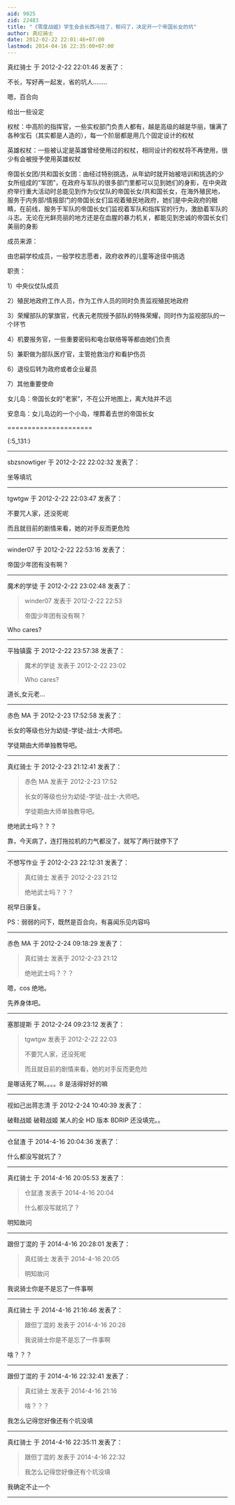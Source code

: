 ```yaml
---
aid: 9025
zid: 22483
title: "《零度战姬》学生会会长西冯挂了，郁闷了，决定开一个帝国长女的坑"
author: 真红骑士
date: 2012-02-22 22:01:46+07:00
lastmod: 2014-04-16 22:35:00+07:00
---
```


真红骑士 于 2012-2-22 22:01:46 发表了：

不长，写好再一起发，省的坑人........

嗯，百合向

给出一些设定

权杖：中高阶的指挥官，一些实权部门负责人都有，越是高级的越是华丽，镶满了各种宝石（其实都是人造的），每一个阶层都是用几个固定设计的权杖

英雄权杖：一些被认定是英雄曾经使用过的权杖，相同设计的权杖将不再使用，很少有会被授予使用英雄权杖

帝国长女团/共和国长女团：由经过特别挑选，从年幼时就开始被培训和挑选的少女所组成的“军团”，在政府与军队的很多部门里都可以见到她们的身影，在中央政府举行重大活动时总能见到作为仪仗队的帝国长女/共和国长女，在海外殖民地，服务于内务部/情报部门的帝国长女们监视着殖民地政府，她们是中央政府的眼睛，在前线，服务于军队的帝国长女们监视着军队和指挥官的行为，激励着军队的斗志。无论在光鲜亮丽的地方还是在血腥的暴力机关，都能见到忠诚的帝国长女们美丽的身影

成员来源：

由忠嗣学校成员，一般学校志愿者，政府收养的儿童等途径中挑选

职责：

1）中央仪仗队成员

2）殖民地政府工作人员，作为工作人员的同时负责监视殖民地政府

3）荣耀部队的掌旗官，代表元老院授予部队的特殊荣耀，同时作为监视部队的一个环节

4）机要报务官，一些重要密码和电台联络等等都由她们负责

5）兼职做为部队医疗官，主管抢救治疗和看护伤员

6）退役后转为政府或者企业雇员

7）其他重要使命

女儿岛：帝国长女的“老家”，不在公开地图上，离大陆并不远

安息岛：女儿岛边的一个小岛，埋葬着去世的帝国长女

=====================

{:5_131:}

---

sbzsnowtiger 于 2012-2-22 22:02:32 发表了：

坐等填坑

---

tgwtgw 于 2012-2-22 22:03:47 发表了：

不要咒人家，还没死呢

而且就目前的剧情来看，她的对手反而更危险

---

winder07 于 2012-2-22 22:53:16 发表了：

帝国少年团有没有啊？

---

魔术的学徒 于 2012-2-22 23:02:48 发表了：

> winder07 发表于 2012-2-22 22:53
>
> 帝国少年团有没有啊？

Who cares?

---

平独镇露 于 2012-2-22 23:57:38 发表了：

> 魔术的学徒 发表于 2012-2-22 23:02
>
> Who cares?

道长,女元老…

---

赤色 MA 于 2012-2-23 17:52:58 发表了：

长女的等级也分为幼徒-学徒-战士-大师吧。

学徒期由大师单独教导吧。

---

真红骑士 于 2012-2-23 21:12:41 发表了：

> 赤色 MA 发表于 2012-2-23 17:52
>
> 长女的等级也分为幼徒-学徒-战士-大师吧。
>
> 学徒期由大师单独教导吧。

绝地武士吗？？？

靠，今天病了，连打拖拉机的力气都没了，就写了两行就停下了

---

不想写作业 于 2012-2-23 22:12:31 发表了：

> 真红骑士 发表于 2012-2-23 21:12
>
> 绝地武士吗？？？

祝早日康复。

PS：弱弱的问下，既然是百合向，有喜闻乐见内容吗

---

赤色 MA 于 2012-2-24 09:18:29 发表了：

> 真红骑士 发表于 2012-2-23 21:12
>
> 绝地武士吗？？？

嗯，cos 绝地。

先养身体吧。

---

塞那提斯 于 2012-2-24 09:23:12 发表了：

> tgwtgw 发表于 2012-2-22 22:03
>
> 不要咒人家，还没死呢
>
> 而且就目前的剧情来看，她的对手反而更危险

是哪话死了啊。。。。8 是活得好好的嘛

---

视如己出蒋志清 于 2012-2-24 10:40:39 发表了：

破鞋战姬 破鞋战姬 某人的全 HD 版本 BDRIP 还没填完。。

---

仓鼠渣 于 2014-4-16 20:04:36 发表了：

什么都没写就坑了？

---

真红骑士 于 2014-4-16 20:05:53 发表了：

> 仓鼠渣 发表于 2014-4-16 20:04
>
> 什么都没写就坑了？

明知故问

---

跟但丁混的 于 2014-4-16 20:28:01 发表了：

> 真红骑士 发表于 2014-4-16 20:05
>
> 明知故问

我说骑士你是不是忘了一件事啊

---

真红骑士 于 2014-4-16 21:16:46 发表了：

> 跟但丁混的 发表于 2014-4-16 20:28
>
> 我说骑士你是不是忘了一件事啊

啥？？？

---

跟但丁混的 于 2014-4-16 22:32:41 发表了：

> 真红骑士 发表于 2014-4-16 21:16
>
> 啥？？？

我怎么记得您好像还有个坑没填

---

真红骑士 于 2014-4-16 22:35:11 发表了：

> 跟但丁混的 发表于 2014-4-16 22:32
>
> 我怎么记得您好像还有个坑没填

我确定不止一个

---
